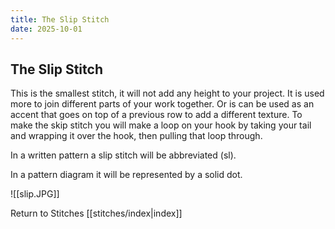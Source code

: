 ```yaml
---
title: The Slip Stitch
date: 2025-10-01
---
```


## The Slip Stitch
This is the smallest stitch, it will not add any height to your project. It is used more to join different parts of your work together. Or is can be used as an accent that goes on top of a previous row to add a different texture. To make the skip stitch you will make a loop on your hook by taking your tail and wrapping it over the hook, then pulling that loop through. 

In a written pattern a slip stitch will be abbreviated (sl).

In a pattern diagram it will be represented by a solid dot.

![[slip.JPG]]



Return to Stitches [[stitches/index|index]]